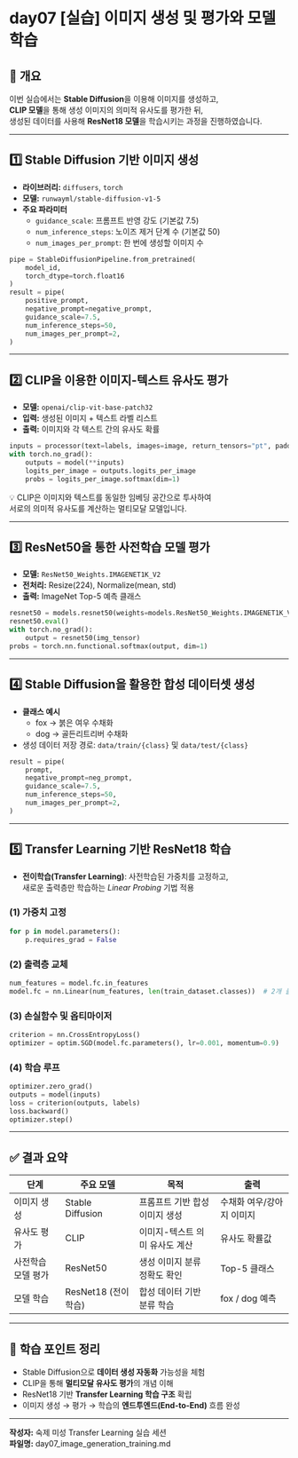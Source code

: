 
# day07 [실습] 이미지 생성 및 평가와 모델 학습

## 🧩 개요
이번 실습에서는 **Stable Diffusion**을 이용해 이미지를 생성하고,  
**CLIP 모델**을 통해 생성 이미지의 의미적 유사도를 평가한 뒤,  
생성된 데이터를 사용해 **ResNet18 모델**을 학습시키는 과정을 진행하였습니다.

---

## 1️⃣ Stable Diffusion 기반 이미지 생성
- **라이브러리:** `diffusers`, `torch`
- **모델:** `runwayml/stable-diffusion-v1-5`
- **주요 파라미터**
  - `guidance_scale`: 프롬프트 반영 강도 (기본값 7.5)
  - `num_inference_steps`: 노이즈 제거 단계 수 (기본값 50)
  - `num_images_per_prompt`: 한 번에 생성할 이미지 수

```python
pipe = StableDiffusionPipeline.from_pretrained(
    model_id,
    torch_dtype=torch.float16
)
result = pipe(
    positive_prompt,
    negative_prompt=negative_prompt,
    guidance_scale=7.5,
    num_inference_steps=50,
    num_images_per_prompt=2,
)
```

---

## 2️⃣ CLIP을 이용한 이미지-텍스트 유사도 평가
- **모델:** `openai/clip-vit-base-patch32`
- **입력:** 생성된 이미지 + 텍스트 라벨 리스트
- **출력:** 이미지와 각 텍스트 간의 유사도 확률

```python
inputs = processor(text=labels, images=image, return_tensors="pt", padding=True)
with torch.no_grad():
    outputs = model(**inputs)
    logits_per_image = outputs.logits_per_image
    probs = logits_per_image.softmax(dim=1)
```

💡 CLIP은 이미지와 텍스트를 동일한 임베딩 공간으로 투사하여  
서로의 의미적 유사도를 계산하는 멀티모달 모델입니다.

---

## 3️⃣ ResNet50을 통한 사전학습 모델 평가
- **모델:** `ResNet50_Weights.IMAGENET1K_V2`
- **전처리:** Resize(224), Normalize(mean, std)
- **출력:** ImageNet Top-5 예측 클래스

```python
resnet50 = models.resnet50(weights=models.ResNet50_Weights.IMAGENET1K_V2)
resnet50.eval()
with torch.no_grad():
    output = resnet50(img_tensor)
probs = torch.nn.functional.softmax(output, dim=1)
```

---

## 4️⃣ Stable Diffusion을 활용한 합성 데이터셋 생성
- **클래스 예시**
  - fox → 붉은 여우 수채화
  - dog → 골든리트리버 수채화
- 생성 데이터 저장 경로: `data/train/{class}` 및 `data/test/{class}`

```python
result = pipe(
    prompt,
    negative_prompt=neg_prompt,
    guidance_scale=7.5,
    num_inference_steps=50,
    num_images_per_prompt=2,
)
```

---

## 5️⃣ Transfer Learning 기반 ResNet18 학습
- **전이학습(Transfer Learning)**: 사전학습된 가중치를 고정하고,  
  새로운 출력층만 학습하는 *Linear Probing* 기법 적용

### (1) 가중치 고정
```python
for p in model.parameters():
    p.requires_grad = False
```

### (2) 출력층 교체
```python
num_features = model.fc.in_features
model.fc = nn.Linear(num_features, len(train_dataset.classes))  # 2개 클래스
```

### (3) 손실함수 및 옵티마이저
```python
criterion = nn.CrossEntropyLoss()
optimizer = optim.SGD(model.fc.parameters(), lr=0.001, momentum=0.9)
```

### (4) 학습 루프
```python
optimizer.zero_grad()
outputs = model(inputs)
loss = criterion(outputs, labels)
loss.backward()
optimizer.step()
```

---

## ✅ 결과 요약
| 단계 | 주요 모델 | 목적 | 출력 |
|------|------------|------|------|
| 이미지 생성 | Stable Diffusion | 프롬프트 기반 합성 이미지 생성 | 수채화 여우/강아지 이미지 |
| 유사도 평가 | CLIP | 이미지-텍스트 의미 유사도 계산 | 유사도 확률값 |
| 사전학습 모델 평가 | ResNet50 | 생성 이미지 분류 정확도 확인 | Top-5 클래스 |
| 모델 학습 | ResNet18 (전이학습) | 합성 데이터 기반 분류 학습 | fox / dog 예측 |

---

## 📘 학습 포인트 정리
- Stable Diffusion으로 **데이터 생성 자동화** 가능성을 체험
- CLIP을 통해 **멀티모달 유사도 평가**의 개념 이해
- ResNet18 기반 **Transfer Learning 학습 구조** 확립
- 이미지 생성 → 평가 → 학습의 **엔드투엔드(End-to-End)** 흐름 완성

---

**작성자:** 숙제 미성 Transfer Learning 실습 세션  
**파일명:** day07_image_generation_training.md
